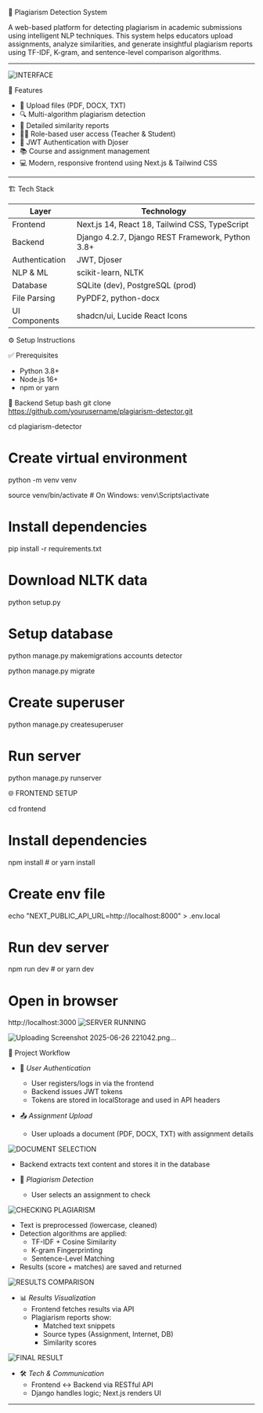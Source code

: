 🧠 Plagiarism Detection System

A web-based platform for detecting plagiarism in academic submissions using intelligent NLP techniques. This system helps educators upload assignments, analyze similarities, and generate insightful plagiarism reports using TF-IDF, K-gram, and sentence-level comparison algorithms.

---

![INTERFACE](https://github.com/user-attachments/assets/79023587-6519-4a32-9cb5-d352fda990c6)

 🚀 Features

- 📁 Upload files (PDF, DOCX, TXT)
- 🔍 Multi-algorithm plagiarism detection
- 🧾 Detailed similarity reports
- 👨‍🏫 Role-based user access (Teacher & Student)
- 🔐 JWT Authentication with Djoser
- 📚 Course and assignment management
- 💻 Modern, responsive frontend using Next.js & Tailwind CSS

---

🏗 Tech Stack

| Layer        | Technology                                |
|--------------|--------------------------------------------|
| Frontend     | Next.js 14, React 18, Tailwind CSS, TypeScript |
| Backend      | Django 4.2.7, Django REST Framework, Python 3.8+ |
| Authentication | JWT, Djoser |
| NLP & ML     | scikit-learn, NLTK |
| Database     | SQLite (dev), PostgreSQL (prod) |
| File Parsing | PyPDF2, python-docx |
| UI Components| shadcn/ui, Lucide React Icons |


 ⚙ Setup Instructions

 ✅ Prerequisites
- Python 3.8+
- Node.js 16+
- npm or yarn

 🔧 Backend Setup
bash
git clone https://github.com/yourusername/plagiarism-detector.git

cd plagiarism-detector

# Create virtual environment
python -m venv venv

source venv/bin/activate  # On Windows: venv\Scripts\activate

# Install dependencies
pip install -r requirements.txt

# Download NLTK data
python setup.py

# Setup database
python manage.py makemigrations accounts detector

python manage.py migrate

# Create superuser
python manage.py createsuperuser

# Run server
python manage.py runserver


🌐 FRONTEND SETUP

cd frontend

# Install dependencies
npm install  # or yarn install

# Create env file
echo "NEXT_PUBLIC_API_URL=http://localhost:8000" > .env.local

# Run dev server
npm run dev  # or yarn dev

# Open in browser
http://localhost:3000
![SERVER RUNNING]()



![Uploading Screenshot 2025-06-26 221042.png…]()

 🔁 Project Workflow

- 🔐 *User Authentication*  
  - User registers/logs in via the frontend  
  - Backend issues JWT tokens  
  - Tokens are stored in localStorage and used in API headers  

- 📤 *Assignment Upload*  
  - User uploads a document (PDF, DOCX, TXT) with assignment details
  
![DOCUMENT SELECTION](https://github.com/user-attachments/assets/d5217e8a-ea82-4f64-8546-c181010815ea)

  - Backend extracts text content and stores it in the database  

- 🧪 *Plagiarism Detection*  
  - User selects an assignment to check
    
![CHECKING PLAGIARISM](https://github.com/user-attachments/assets/864003aa-e11d-4a06-92bd-8a42b00e5eb7)

  - Text is preprocessed (lowercase, cleaned)  
  - Detection algorithms are applied:
    - TF-IDF + Cosine Similarity
    - K-gram Fingerprinting
    - Sentence-Level Matching  
  - Results (score + matches) are saved and returned
    
![RESULTS COMPARISON](https://github.com/user-attachments/assets/25b54754-ef58-48b8-b526-2a3d4b2bd38e)


- 📊 *Results Visualization*  
  - Frontend fetches results via API  
  - Plagiarism reports show:
    - Matched text snippets  
    - Source types (Assignment, Internet, DB)  
    - Similarity scores
      
![FINAL RESULT](https://github.com/user-attachments/assets/57d27dd6-11ba-4d5e-987b-530c61f9ecfb)

- 🛠 *Tech & Communication*  
  - Frontend ↔ Backend via RESTful API  
  - Django handles logic; Next.js renders UI  

---
